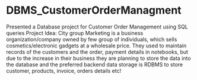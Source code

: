 # DBMS_CustomerOrderManagment
Presented a Database project for Customer Order Management using SQL queries 
Project Idea:
City group Marketing is a business organization/company owned by few group of individuals, which sells cosmetics/electronic gadgets at a wholesale price. They used to maintain records of the customers and the order, payment details in notebooks, but due to the increase in their business they are planning to store the data into the database and the preferred backend data storage is RDBMS to store customer, products, invoice, orders details etc!

